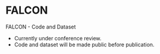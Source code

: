 # FALCON
FALCON - Code and Dataset
* Currently under conference review.
* Code and dataset will be made public before publication.
